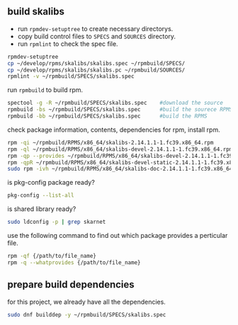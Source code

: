 
## build skalibs

- run `rpmdev-setuptree` to create necessary directorys.
- copy build control files to `SPECS` and `SOURCES` directory.
- run `rpmlint` to check the spec file.

```sh
rpmdev-setuptree
cp ~/develop/rpms/skalibs/skalibs.spec ~/rpmbuild/SPECS/
cp ~/develop/rpms/skalibs/skalibs.pc ~/rpmbuild/SOURCES/
rpmlint -v ~/rpmbuild/SPECS/skalibs.spec
```
run `rpmbuild` to build rpm.
```sh
spectool -g -R ~/rpmbuild/SPECS/skalibs.spec    #download the source
rpmbuild -bs ~/rpmbuild/SPECS/skalibs.spec      #build the sourece RPMS
rpmbuild -bb ~/rpmbuild/SPECS/skalibs.spec      #build the RPMS
```
check package information, contents, dependencies for rpm, install rpm.
```sh
rpm -qi ~/rpmbuild/RPMS/x86_64/skalibs-2.14.1.1-1.fc39.x86_64.rpm
rpm -ql ~/rpmbuild/RPMS/x86_64/skalibs-devel-2.14.1.1-1.fc39.x86_64.rpm
rpm -qp --provides ~/rpmbuild/RPMS/x86_64/skalibs-devel-2.14.1.1-1.fc39.x86_64.rpm
rpm -qpR ~/rpmbuild/RPMS/x86_64/skalibs-devel-static-2.14.1.1-1.fc39.x86_64.rpm
sudo rpm -ivh ~/rpmbuild/RPMS/x86_64/skalibs-doc-2.14.1.1-1.fc39.x86_64.rpm
```
is pkg-config package ready?
```sh
pkg-config --list-all
```
is shared library ready?
```sh
sudo ldconfig -p | grep skarnet
```
use the following command to find out which package provides a perticular file.
```sh
rpm -qf {/path/to/file_name}
rpm -q --whatprovides {/path/to/file_name}
```
## prepare build dependencies
for this project, we already have all the dependencies.

```sh
sudo dnf builddep -y ~/rpmbuild/SPECS/skalibs.spec
```
